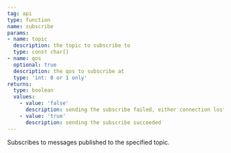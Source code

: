```yaml
---
tag: api
type: function
name: subscribe
params:
- name: topic
  description: the topic to subscribe to
  type: const char[]
- name: qos
  optional: true
  description: the qos to subscribe at
  type: 'int: 0 or 1 only'
returns:
  type: boolean
  values:
    - value: 'false'
      description: sending the subscribe failed, either connection lost or message too large
    - value: 'true'
      description: sending the subscribe succeeded
---
```


Subscribes to messages published to the specified topic.

